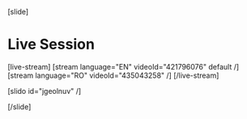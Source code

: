 [slide]
# Live Session

[live-stream]
[stream language="EN" videoId="421796076" default /]
[stream language="RO" videoId="435043258" /]
[/live-stream]

[slido id="jgeolnuv" /]

[/slide]